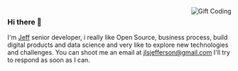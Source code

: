 <img alt="Gift Coding" src="https://www.reactiongifs.us/wp-content/uploads/2018/06/giphy-2-1.gif" align="right">

### Hi there 👋
I'm [Jeff](https://www.linkedin.com/in/jefflucio/) senior developer, i really like Open Source, business process, build digital products and data science and very like to explore new technologies and challenges.
You can shoot me an email at jlsjefferson@gmail.com I'll try to respond as soon as I can.
